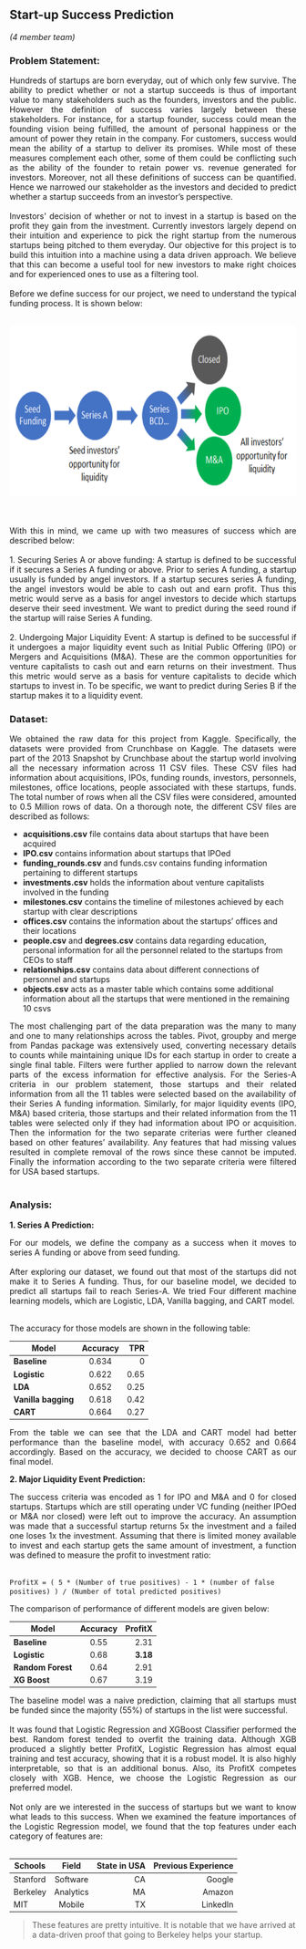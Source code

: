 ## Start-up Success Prediction
*(4 member team)*

### Problem Statement:
<p style="text-align: justify;">
Hundreds of startups are born everyday, out of which only few survive. The ability to predict whether or not a startup succeeds is thus of important value to many stakeholders such as the founders, investors and the public. However the definition of success varies largely between these stakeholders. For instance, for a startup founder, success could mean the founding vision being fulfilled, the amount of personal happiness or the amount of power they retain in the company. For customers, success would mean the ability of a startup to deliver its promises. While most of these measures complement each other, some of them could be conflicting such as the ability of the founder to retain power vs. revenue generated for investors. Moreover, not all these definitions of success can be quantified. Hence we narrowed our stakeholder as the investors and decided to predict whether a startup succeeds from an investor’s perspective. 
<br><br>
Investors' decision of whether or not to invest in a startup is based on the profit they gain from the investment. Currently investors largely depend on their intuition and experience to pick the right startup from the numerous startups being pitched to them everyday. Our objective for this project is to build this intuition into a machine using a data driven approach. We believe that this can become a useful tool for new investors to make right choices and for experienced ones to use as a filtering tool.
<br><br>
Before we define success for our project, we need to understand the typical funding process. It is shown below:
<br><br></p>

<p align='center'>
    <img src="images/startup2.png?raw=true" width="600" height="300"/>
</p>

<p style="text-align: justify;">
<br><br>
With this in mind, we came up with two measures of success which are described below:
<br><br>
1. Securing Series A or above funding: A startup is defined to be successful if it secures a Series A funding or above. Prior to series A funding, a startup usually is funded by angel investors. If a startup secures series A funding, the angel investors would be able to cash out and earn profit. Thus this metric would serve as a basis for angel investors to decide which startups deserve their seed investment. We want to predict during the seed round if the startup will raise Series A funding.
<br><br>
2. Undergoing Major Liquidity Event: A startup is defined to be successful if it undergoes a major liquidity event such as Initial Public Offering (IPO) or Mergers and Acquisitions (M&A). These are the common opportunities for venture capitalists to cash out and earn returns on their investment. Thus this metric would serve as a basis for venture capitalists to decide which startups to invest in. To be specific, we want to predict during Series B if the startup makes it to a liquidity event.
</p>

### Dataset:
<p style="text-align: justify;">
We obtained the raw data for this project from Kaggle. Specifically, the datasets were provided from Crunchbase on Kaggle. The datasets were part of the 2013 Snapshot by Crunchbase about the startup world involving all the necessary information across 11 CSV files. These CSV files had information about acquisitions, IPOs, funding rounds, investors, personnels, milestones, office locations, people associated with these startups, funds. The total number of rows when all the CSV files were considered, amounted to 0.5 Million rows of data. On a thorough note, the different CSV files are described as follows:
<br></p>

* **acquisitions.csv** file contains data about startups that have been acquired
* **IPO.csv** contains information about startups that IPOed
* **funding_rounds.csv** and funds.csv contains funding information pertaining to different startups
* **investments.csv** holds the information about venture capitalists involved in the funding
* **milestones.csv** contains the timeline of milestones achieved by each startup with clear descriptions
* **offices.csv** contains the information about the startups’ offices and their locations
* **people.csv** and **degrees.csv** contains data regarding education, personal information for all the personnel related to the startups from CEOs to staff
* **relationships.csv** contains data about different connections of personnel and startups
* **objects.csv** acts as a master table which contains some additional information about all the startups that were mentioned in the remaining 10 csvs

<p style="text-align: justify;">
The most challenging part of the data preparation was the many to many and one to many relationships across the tables. Pivot, groupby and merge from Pandas package was extensively used, converting necessary details to counts while maintaining unique IDs for each startup in order to create a single final table. Filters were further applied to narrow down the relevant parts of the excess information for effective analysis. For the Series-A criteria in our problem statement, those startups and their related information from all the 11 tables were selected based on the availability of their Series A funding information. Similarly, for major liquidity events (IPO, M&A) based criteria, those startups and their related information from the 11 tables were selected only if they had information about IPO or acquisition. Then the information for the two separate criterias were further cleaned based on other features’ availability. Any features that had missing values resulted in complete removal of the rows since these cannot be imputed. Finally the information according to the two separate criteria were filtered for USA based startups. 
<br><br></p>

### Analysis:

**1. Series A Prediction:** 
<p style="text-align: justify;">
For our models, we define the company as a success when it moves to series A funding or above from seed funding. 
<br><br>
After exploring our dataset, we found out that most of the startups did not make it to Series A funding. Thus, for our baseline model, we decided to predict all startups fail to reach Series-A. We tried Four different machine learning models, which are Logistic, LDA, Vanilla bagging, and CART model. 
<br><br></p>
The accuracy for those models are shown in the following table:

| Model              | Accuracy | TPR   | 
| --------------|:--------:| -----:|
| **Baseline**       | 0.634    | 0     |
| **Logistic**       | 0.622    | 0.65  |
| **LDA**            | 0.652    | 0.25  |
| **Vanilla bagging**| 0.618    | 0.42  |
| **CART**           | 0.664    | 0.27  |

<p style="text-align: justify;">
From the table we can see that the LDA and CART model had better performance than the baseline model, with accuracy 0.652 and 0.664 accordingly. Based on the accuracy, we decided to choose CART as our final model. 
<br></p>

**2. Major Liquidity Event Prediction:** <p style="text-align: justify;">
The success criteria was encoded as 1 for IPO and M&A and 0 for closed startups. Startups which are still operating under VC funding (neither IPOed or M&A nor closed) were left out to improve the accuracy. An assumption was made that a successful startup returns 5x the investment and a failed one loses 1x the investment. Assuming that there is limited money available to invest and each startup gets the same amount of investment, a function was defined to measure the profit to investment ratio:
<br><br></p>

```
ProfitX = ( 5 * (Number of true positives) - 1 * (number of false positives) ) / (Number of total predicted positives)
```
<p style="text-align: justify;">
The comparison of performance of different models are given below:
<br></p>

| Model              | Accuracy | ProfitX  | 
| --------------|:--------:| -----:|
| **Baseline**       | 0.55    | 2.31     |
| **Logistic**       | 0.68    | **3.18**  |
| **Random Forest**  | 0.64    | 2.91  |
| **XG Boost**| 0.67    | 3.19  |

<p style="text-align: justify;">
The baseline model was a naive prediction, claiming that all startups must be funded since the majority (55%) of startups in the list were successful.  
<br><br>
It was found that Logistic Regression and XGBoost Classifier performed the best. Random forest tended to overfit the training data. Although XGB produced a slightly better ProfitX, Logistic Regression has almost equal training and test accuracy, showing that it is a robust model. It is also highly interpretable, so that is an additional bonus. Also, its ProfitX competes closely with XGB. Hence, we choose the Logistic Regression as our preferred model.
<br><br>
Not only are we interested in the success of startups but we want to know what leads to this success. When we examined the feature importances of the Logistic Regression model, we found that the top features under each category of features are:
<br><br></p>

| Schools | Field | State in USA |Previous Experience|
| --------------|:--------:| --------:| ---------:|
| Stanford | Software | CA | Google |
| Berkeley | Analytics    | MA| Amazon|
| MIT  | Mobile | TX| LinkedIn|

> These features are pretty intuitive. It is notable that we have arrived at a data-driven proof that going to Berkeley helps your startup. 







